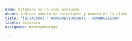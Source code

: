 ```yaml
---
name: bitácora no ha sido evaluada
about: indicar número de estudiante y número de la clase
title: "[BITACORA] - NUMEROESTUDIANTE - NOMBRESESION"
labels: bitacora
assignees: montoyamoraga

---
```


